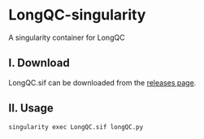 # LongQC-singularity
A singularity container for LongQC

## I. Download

LongQC.sif can be downloaded from the [releases page](https://github.com/raspberryenvoie/LongQC-singularity/releases).

## II. Usage

```bash
singularity exec LongQC.sif longQC.py
```
